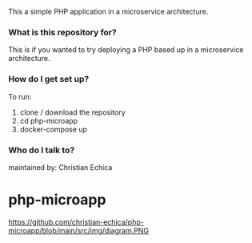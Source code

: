 This a simple PHP application in a microservice architecture.

### What is this repository for? ###

This is if you wanted to try deploying a PHP based up in a microservice architecture.


### How do I get set up? ###

To run:
1) clone / download the repository
2) cd php-microapp
3) docker-compose up


### Who do I talk to? ###

maintained by: Christian Echica
# php-microapp

https://github.com/christian-echica/php-microapp/blob/main/src/img/diagram.PNG
